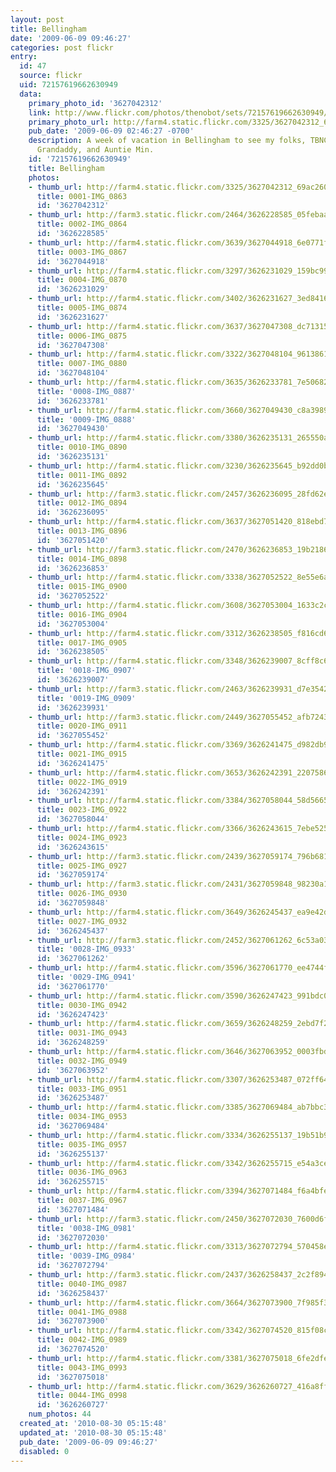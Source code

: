 ```yaml
---
layout: post
title: Bellingham
date: '2009-06-09 09:46:27'
categories: post flickr
entry:
  id: 47
  source: flickr
  uid: 72157619662630949
  data:
    primary_photo_id: '3627042312'
    link: http://www.flickr.com/photos/thenobot/sets/72157619662630949/
    primary_photo_url: http://farm4.static.flickr.com/3325/3627042312_69ac260159_m.jpg
    pub_date: '2009-06-09 02:46:27 -0700'
    description: A week of vacation in Bellingham to see my folks, TBNC, Grandmother,
      Grandaddy, and Auntie Min.
    id: '72157619662630949'
    title: Bellingham
    photos:
    - thumb_url: http://farm4.static.flickr.com/3325/3627042312_69ac260159_s.jpg
      title: 0001-IMG_0863
      id: '3627042312'
    - thumb_url: http://farm3.static.flickr.com/2464/3626228585_05febaa640_s.jpg
      title: 0002-IMG_0864
      id: '3626228585'
    - thumb_url: http://farm4.static.flickr.com/3639/3627044918_6e0771fccb_s.jpg
      title: 0003-IMG_0867
      id: '3627044918'
    - thumb_url: http://farm4.static.flickr.com/3297/3626231029_159bc99a8b_s.jpg
      title: 0004-IMG_0870
      id: '3626231029'
    - thumb_url: http://farm4.static.flickr.com/3402/3626231627_3ed8416d2a_s.jpg
      title: 0005-IMG_0874
      id: '3626231627'
    - thumb_url: http://farm4.static.flickr.com/3637/3627047308_dc71315201_s.jpg
      title: 0006-IMG_0875
      id: '3627047308'
    - thumb_url: http://farm4.static.flickr.com/3322/3627048104_9613861fc0_s.jpg
      title: 0007-IMG_0880
      id: '3627048104'
    - thumb_url: http://farm4.static.flickr.com/3635/3626233781_7e50682709_s.jpg
      title: '0008-IMG_0887'
      id: '3626233781'
    - thumb_url: http://farm4.static.flickr.com/3660/3627049430_c8a3989350_s.jpg
      title: '0009-IMG_0888'
      id: '3627049430'
    - thumb_url: http://farm4.static.flickr.com/3380/3626235131_265550a7d4_s.jpg
      title: 0010-IMG_0890
      id: '3626235131'
    - thumb_url: http://farm4.static.flickr.com/3230/3626235645_b92dd0bbc1_s.jpg
      title: 0011-IMG_0892
      id: '3626235645'
    - thumb_url: http://farm3.static.flickr.com/2457/3626236095_28fd62e69c_s.jpg
      title: 0012-IMG_0894
      id: '3626236095'
    - thumb_url: http://farm4.static.flickr.com/3637/3627051420_818ebd72f9_s.jpg
      title: 0013-IMG_0896
      id: '3627051420'
    - thumb_url: http://farm3.static.flickr.com/2470/3626236853_19b21868d3_s.jpg
      title: 0014-IMG_0898
      id: '3626236853'
    - thumb_url: http://farm4.static.flickr.com/3338/3627052522_8e55e6a82c_s.jpg
      title: 0015-IMG_0900
      id: '3627052522'
    - thumb_url: http://farm4.static.flickr.com/3608/3627053004_1633c2cd5b_s.jpg
      title: 0016-IMG_0904
      id: '3627053004'
    - thumb_url: http://farm4.static.flickr.com/3312/3626238505_f816cd68f8_s.jpg
      title: 0017-IMG_0905
      id: '3626238505'
    - thumb_url: http://farm4.static.flickr.com/3348/3626239007_8cff8c65cb_s.jpg
      title: '0018-IMG_0907'
      id: '3626239007'
    - thumb_url: http://farm3.static.flickr.com/2463/3626239931_d7e3542787_s.jpg
      title: '0019-IMG_0909'
      id: '3626239931'
    - thumb_url: http://farm3.static.flickr.com/2449/3627055452_afb7243268_s.jpg
      title: 0020-IMG_0911
      id: '3627055452'
    - thumb_url: http://farm4.static.flickr.com/3369/3626241475_d982db95f7_s.jpg
      title: 0021-IMG_0915
      id: '3626241475'
    - thumb_url: http://farm4.static.flickr.com/3653/3626242391_220758636f_s.jpg
      title: 0022-IMG_0919
      id: '3626242391'
    - thumb_url: http://farm4.static.flickr.com/3384/3627058044_58d56653f4_s.jpg
      title: 0023-IMG_0922
      id: '3627058044'
    - thumb_url: http://farm4.static.flickr.com/3366/3626243615_7ebe525854_s.jpg
      title: 0024-IMG_0923
      id: '3626243615'
    - thumb_url: http://farm3.static.flickr.com/2439/3627059174_796b6812b5_s.jpg
      title: 0025-IMG_0927
      id: '3627059174'
    - thumb_url: http://farm3.static.flickr.com/2431/3627059848_98230a19d2_s.jpg
      title: 0026-IMG_0930
      id: '3627059848'
    - thumb_url: http://farm4.static.flickr.com/3649/3626245437_ea9e42d02e_s.jpg
      title: 0027-IMG_0932
      id: '3626245437'
    - thumb_url: http://farm3.static.flickr.com/2452/3627061262_6c53a03ff3_s.jpg
      title: '0028-IMG_0933'
      id: '3627061262'
    - thumb_url: http://farm4.static.flickr.com/3596/3627061770_ee4744fd11_s.jpg
      title: '0029-IMG_0941'
      id: '3627061770'
    - thumb_url: http://farm4.static.flickr.com/3590/3626247423_991bdc03b5_s.jpg
      title: 0030-IMG_0942
      id: '3626247423'
    - thumb_url: http://farm4.static.flickr.com/3659/3626248259_2ebd7f264d_s.jpg
      title: 0031-IMG_0943
      id: '3626248259'
    - thumb_url: http://farm4.static.flickr.com/3646/3627063952_0003fbd589_s.jpg
      title: 0032-IMG_0949
      id: '3627063952'
    - thumb_url: http://farm4.static.flickr.com/3307/3626253487_072ff64e54_s.jpg
      title: 0033-IMG_0951
      id: '3626253487'
    - thumb_url: http://farm4.static.flickr.com/3385/3627069484_ab7bbc3180_s.jpg
      title: 0034-IMG_0953
      id: '3627069484'
    - thumb_url: http://farm4.static.flickr.com/3334/3626255137_19b51b9ff5_s.jpg
      title: 0035-IMG_0957
      id: '3626255137'
    - thumb_url: http://farm4.static.flickr.com/3342/3626255715_e54a3ce094_s.jpg
      title: 0036-IMG_0963
      id: '3626255715'
    - thumb_url: http://farm4.static.flickr.com/3394/3627071484_f6a4bfe375_s.jpg
      title: 0037-IMG_0967
      id: '3627071484'
    - thumb_url: http://farm3.static.flickr.com/2450/3627072030_7600d6fbcf_s.jpg
      title: '0038-IMG_0981'
      id: '3627072030'
    - thumb_url: http://farm4.static.flickr.com/3313/3627072794_570458eae8_s.jpg
      title: '0039-IMG_0984'
      id: '3627072794'
    - thumb_url: http://farm3.static.flickr.com/2437/3626258437_2c2f894725_s.jpg
      title: 0040-IMG_0987
      id: '3626258437'
    - thumb_url: http://farm4.static.flickr.com/3664/3627073900_7f985f3a23_s.jpg
      title: 0041-IMG_0988
      id: '3627073900'
    - thumb_url: http://farm4.static.flickr.com/3342/3627074520_815f08cb66_s.jpg
      title: 0042-IMG_0989
      id: '3627074520'
    - thumb_url: http://farm4.static.flickr.com/3381/3627075018_6fe2dfe743_s.jpg
      title: 0043-IMG_0993
      id: '3627075018'
    - thumb_url: http://farm4.static.flickr.com/3629/3626260727_416a8ff9b7_s.jpg
      title: 0044-IMG_0998
      id: '3626260727'
    num_photos: 44
  created_at: '2010-08-30 05:15:48'
  updated_at: '2010-08-30 05:15:48'
  pub_date: '2009-06-09 09:46:27'
  disabled: 0
---
```

